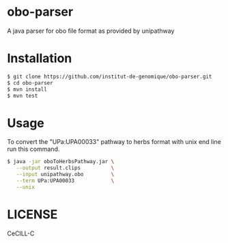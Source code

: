 obo-parser
==========

A java parser for obo file format as provided by unipathway


Installation
============

```bash
$ git clone https://github.com/institut-de-genomique/obo-parser.git
$ cd obo-parser
$ mvn install
$ mvn test
```

Usage
=====

To convert the "UPa:UPA00033" pathway to herbs format  with unix end line run this command.

````bash
$ java -jar oboToHerbsPathway.jar \
   --output result.clips          \
   --input unipathway.obo         \
   --term UPa:UPA00033            \
   --unix
````



LICENSE
=======

CeCILL-C